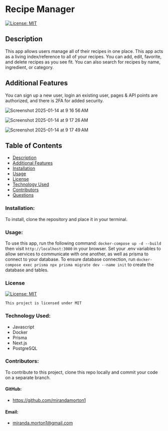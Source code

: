 # Recipe Manager

[![License: MIT](https://img.shields.io/badge/License-MIT-yellow.svg)](https://opensource.org/licenses/MIT)

## Description

This app allows users manage all of their recipes in one place. This app acts as a living index/reference to all of your recipes. You can add, edit, favorite, and delete recipes as you see fit. You can also search for recipes by name, ingredient, or category. 

## Additional Features
You can sign up a new user, login an existing user, pages & API points are authorized, and there is 2FA for added security.

![Screenshot 2025-01-14 at 9 16 56 AM](https://github.com/user-attachments/assets/5cb300c6-f8d6-4d49-bd76-2b5db03d8e1b)

![Screenshot 2025-01-14 at 9 17 26 AM](https://github.com/user-attachments/assets/8f1b9acd-fd01-4a76-b44a-bd727189fac5)

![Screenshot 2025-01-14 at 9 17 49 AM](https://github.com/user-attachments/assets/26735555-2298-4323-8fa3-655e1b754182)



## Table of Contents

- [Description](#description)
- [Additional Features](#additional-features)
- [Installation](#installation)
- [Usage](#usage)
- [License](#license)
- [Technology Used](#technology-used)
- [Contributors](#contributors)
- [Questions](#questions)

### Installation:

To install, clone the repository and place it in your terminal.

### Usage:

To use this app, run the following command: `docker-compose up -d --build` then visit `http://localhost:3000` in your browser. Set your .env variables to allow services to communicate with one another, as well as prisma to connect to your database.
To ensure database connection, run `docker-compose exec prisma npx prisma migrate dev --name init` to create the database and tables. 

### License

[![License: MIT](https://img.shields.io/badge/License-MIT-yellow.svg)](https://opensource.org/licenses/MIT)

`This project is licensed under MIT`

### Technology Used:

- Javascript
- Docker
- Prisma
- Next.js
- PostgreSQL

### Contributors:

To contribute to this project, clone this repo locally and commit your code on a separate branch.

#### GitHub:

- https://github.com/mirandamorton1

#### Email:

- miranda.morton1@gmail.com
